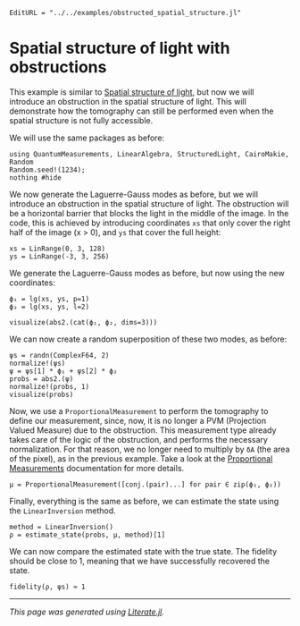 ```@meta
EditURL = "../../examples/obstructed_spatial_structure.jl"
```

# Spatial structure of light with obstructions

This example is similar to [Spatial structure of light](spatial_structure.md), but now we will
introduce an obstruction in the spatial structure of light. This will demonstrate how the tomography
can still be performed even when the spatial structure is not fully accessible.

We will use the same packages as before:

````@example obstructed_spatial_structure
using QuantumMeasurements, LinearAlgebra, StructuredLight, CairoMakie, Random
Random.seed!(1234);
nothing #hide
````

We now generate the Laguerre-Gauss modes as before, but we will introduce an obstruction
in the spatial structure of light. The obstruction will be a horizontal barrier that blocks
the light in the middle of the image. In the code, this is achieved by introducing coordinates
`xs` that only cover the right half of the image (x > 0), and `ys` that cover the full height:

````@example obstructed_spatial_structure
xs = LinRange(0, 3, 128)
ys = LinRange(-3, 3, 256)
````

We generate the Laguerre-Gauss modes as before, but now using the new coordinates:

````@example obstructed_spatial_structure
ϕ₁ = lg(xs, ys, p=1)
ϕ₂ = lg(xs, ys, l=2)

visualize(abs2.(cat(ϕ₁, ϕ₂, dims=3)))
````

We can now create a random superposition of these two modes, as before:

````@example obstructed_spatial_structure
ψs = randn(ComplexF64, 2)
normalize!(ψs)
ψ = ψs[1] * ϕ₁ + ψs[2] * ϕ₂
probs = abs2.(ψ)
normalize!(probs, 1)
visualize(probs)
````

Now, we use a `ProportionalMeasurement` to perform the tomography to define our measurement, since,
now, it is no longer a PVM (Projection Valued Measure) due to the obstruction. This measurement
type already takes care of the logic of the obstruction, and performs the necessary normalization.
For that reason, we no longer need to multiply by `δA` (the area of the pixel), as in the previous example.
Take a look at the [Proportional Measurements](proportional_measurements.md) documentation for more details.

````@example obstructed_spatial_structure
μ = ProportionalMeasurement([conj.(pair)...] for pair ∈ zip(ϕ₁, ϕ₂))
````

Finally, everything is the same as before, we can estimate the state using the `LinearInversion` method.

````@example obstructed_spatial_structure
method = LinearInversion()
ρ = estimate_state(probs, μ, method)[1]
````

We can now compare the estimated state with the true state.
The fidelity should be close to 1, meaning that we have successfully recovered the state.

````@example obstructed_spatial_structure
fidelity(ρ, ψs) ≈ 1
````

---

*This page was generated using [Literate.jl](https://github.com/fredrikekre/Literate.jl).*

